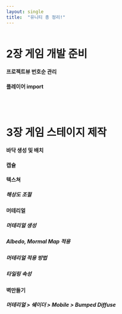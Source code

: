```yaml
---
layout: single
title:  "유니티 총 정리!"
---
```

```C#

```
# 2장 게임 개발 준비
#### 프로젝트뷰 번호순 관리
#### 플레이어 import

<br>
<br>

# 3장 게임 스테이지 제작
#### 바닥 생성 및 배치
#### 캡슐
#### 텍스쳐
##### 해상도 조절
#### 머테리얼
##### 머테리얼 생성
##### Albedo, Mormal Map 적용
##### 머테리얼 적용 방법
##### 타일링 속성
#### 벽만들기
##### 머테리얼 > 쉐이더 > Mobile > Bumped Diffuse
#### 
####
####
####
####
####
####
####
####
####
####
####
####
####
####
####
####
####
####



